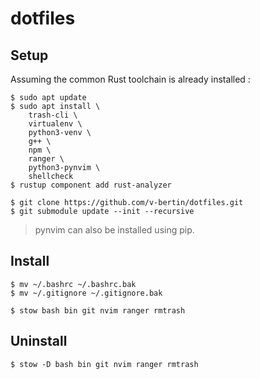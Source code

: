 # dotfiles

## Setup

Assuming the common Rust toolchain is already installed :

```
$ sudo apt update
$ sudo apt install \
    trash-cli \
    virtualenv \
    python3-venv \
    g++ \
    npm \
    ranger \
    python3-pynvim \
    shellcheck
$ rustup component add rust-analyzer

$ git clone https://github.com/v-bertin/dotfiles.git
$ git submodule update --init --recursive
```

> pynvim can also be installed using pip.

## Install

```
$ mv ~/.bashrc ~/.bashrc.bak
$ mv ~/.gitignore ~/.gitignore.bak

$ stow bash bin git nvim ranger rmtrash
```

## Uninstall

```
$ stow -D bash bin git nvim ranger rmtrash
```
